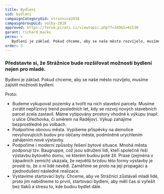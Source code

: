 ```yaml
---
title: Bydlení
uid: bydleni
campaignCategoryUid: straznice2018 
campaignGroupUid: volby-2018
approved: https://forum.pirati.cz/viewtopic.php?f=349&t=41530
garant: richard.macku
perex: >
   Bydlení je základ. Pokud chceme, aby se naše město rozvíjelo, musíme zajistit možnosti bydlení.
order: 5
---
```


### Představte si, že Strážnice bude rozšiřovat možnosti bydlení nejen pro mladé.

Bydlení je základ. Pokud chceme, aby se naše město rozvíjelo, musíme zajistit možnosti bydlení.

Proto:

* Budeme vykupovat pozemky a tvořit na nich stavební parcely. Musíme zvrátit nepříznivý trend posledních let, kdy se rozvoj nových stavebních parcel zcela zastavil. Máme vytipovány prostory vhodné k výkupu (např. u ulice Ořechovka, či směrem na Radějov). Výkup zahájíme bezprostředně po volbách.
* Podpoříme obnovu města. Vypíšeme příspěvky na demolice nevyhovujících budov pro občany města, podmíněné urychlením zahájením nové výstavby.
* Podpoříme i moderní způsoby řešení bytové situace. Mnohá města podporují tzv. Baugruppe, což jsou sdružení lidí, kteří společně řeší výstavbu bytového domu, ve kterém budou poté žít. Praxe (zejména v západních zemích) ukázala, že největší brzdou této formy výstavby je prostě to, že o ní lidé nevědí. Zaměříme se proto na její propagaci a zjednodušení následné realizace.
* Vystavíme startovací byty. Chceme, aby ve Strážnici zůstávali mladí lidé, proto jim nabídneme to první, startovací bydlení, aby měli čas si vyřešit bez tlaků a stresu to, kde budou bydlet dále.
